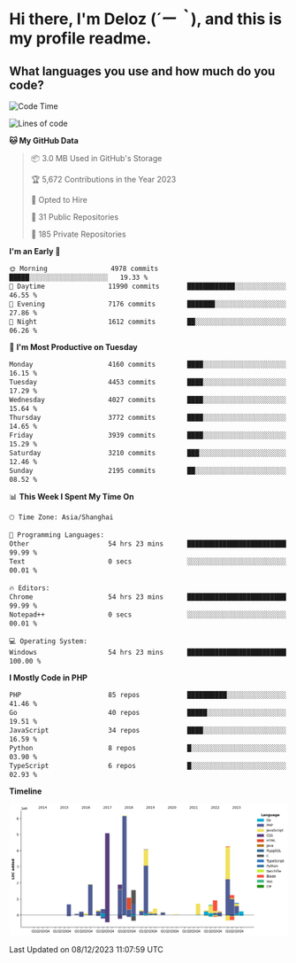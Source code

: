 # **Hi there, I'm Deloz (*´ー｀*), and this is my profile readme.**

## **What languages you use and how much do you code?**

<!--START_SECTION:waka-->
![Code Time](http://img.shields.io/badge/Code%20Time-2%2C950%20hrs%203%20mins-blue)

![Lines of code](https://img.shields.io/badge/From%20Hello%20World%20I%27ve%20Written-33.6%20million%20lines%20of%20code-blue)

**🐱 My GitHub Data** 

> 📦 3.0 MB Used in GitHub's Storage 
 > 
> 🏆 5,672 Contributions in the Year 2023
 > 
> 💼 Opted to Hire
 > 
> 📜 31 Public Repositories 
 > 
> 🔑 185 Private Repositories 
 > 
**I'm an Early 🐤** 

```text
🌞 Morning                4978 commits        █████░░░░░░░░░░░░░░░░░░░░   19.33 % 
🌆 Daytime                11990 commits       ████████████░░░░░░░░░░░░░   46.55 % 
🌃 Evening                7176 commits        ███████░░░░░░░░░░░░░░░░░░   27.86 % 
🌙 Night                  1612 commits        ██░░░░░░░░░░░░░░░░░░░░░░░   06.26 % 
```
📅 **I'm Most Productive on Tuesday** 

```text
Monday                   4160 commits        ████░░░░░░░░░░░░░░░░░░░░░   16.15 % 
Tuesday                  4453 commits        ████░░░░░░░░░░░░░░░░░░░░░   17.29 % 
Wednesday                4027 commits        ████░░░░░░░░░░░░░░░░░░░░░   15.64 % 
Thursday                 3772 commits        ████░░░░░░░░░░░░░░░░░░░░░   14.65 % 
Friday                   3939 commits        ████░░░░░░░░░░░░░░░░░░░░░   15.29 % 
Saturday                 3210 commits        ███░░░░░░░░░░░░░░░░░░░░░░   12.46 % 
Sunday                   2195 commits        ██░░░░░░░░░░░░░░░░░░░░░░░   08.52 % 
```


📊 **This Week I Spent My Time On** 

```text
🕑︎ Time Zone: Asia/Shanghai

💬 Programming Languages: 
Other                    54 hrs 23 mins      █████████████████████████   99.99 % 
Text                     0 secs              ░░░░░░░░░░░░░░░░░░░░░░░░░   00.01 % 

🔥 Editors: 
Chrome                   54 hrs 23 mins      █████████████████████████   99.99 % 
Notepad++                0 secs              ░░░░░░░░░░░░░░░░░░░░░░░░░   00.01 % 

💻 Operating System: 
Windows                  54 hrs 23 mins      █████████████████████████   100.00 % 
```

**I Mostly Code in PHP** 

```text
PHP                      85 repos            ██████████░░░░░░░░░░░░░░░   41.46 % 
Go                       40 repos            █████░░░░░░░░░░░░░░░░░░░░   19.51 % 
JavaScript               34 repos            ████░░░░░░░░░░░░░░░░░░░░░   16.59 % 
Python                   8 repos             █░░░░░░░░░░░░░░░░░░░░░░░░   03.90 % 
TypeScript               6 repos             █░░░░░░░░░░░░░░░░░░░░░░░░   02.93 % 
```



**Timeline**

![Lines of Code chart](https://raw.githubusercontent.com/deloz/deloz/main/assets/bar_graph.png)


 Last Updated on 08/12/2023 11:07:59 UTC
<!--END_SECTION:waka-->
